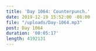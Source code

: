 ```yaml
---
title: 'Day 1064: Counterpunch.'
date: 2019-12-19 15:52:00 -08:00
file: "/uploads/Day-1064.mp3"
post: Day 1064
duration: '00:05:17'
length: 4192131
---
```


